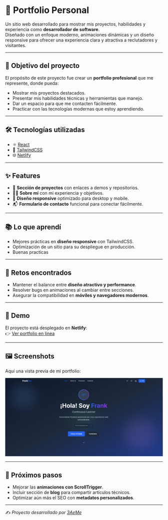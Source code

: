 # 💼 Portfolio Personal

Un sitio web desarrollado para mostrar mis proyectos, habilidades y experiencia como **desarrollador de software**.  
Diseñado con un enfoque moderno, animaciones dinámicas y un diseño responsive para ofrecer una experiencia clara y atractiva a reclutadores y visitantes.

---

## 🚀 Objetivo del proyecto
El propósito de este proyecto fue crear un **portfolio profesional** que me represente, donde pueda:

- Mostrar mis proyectos destacados.  
- Presentar mis habilidades técnicas y herramientas que manejo.  
- Dar un espacio para que me contacten fácilmente.  
- Practicar con las tecnologías modernas que estoy aprendiendo.  

---

## 🛠️ Tecnologías utilizadas
- ⚛️ [React](https://react.dev/)  
- 🎨 [TailwindCSS](https://tailwindcss.com/) 
- 🌐 [Netlify](https://www.netlify.com/)  

---

## ✨ Features
- 📂 **Sección de proyectos** con enlaces a demos y repositorios.  
- 🧑‍💻 **Sobre mí** con mi experiencia y objetivos.  
- 📱 **Diseño responsive** optimizado para desktop y mobile.  
- 📬 **Formulario de contacto** funcional para conectar fácilmente.  
---

## 📚 Lo que aprendí
- Mejores prácticas en **diseño responsive** con TailwindCSS.  
- Optimización de un sitio para su despliegue en producción.
- Buenas practicas   

---

## 🧩 Retos encontrados
- Mantener el balance entre **diseño atractivo y performance**.  
- Resolver bugs en animaciones al cambiar entre secciones.  
- Asegurar la compatibilidad en **móviles y navegadores modernos**.  

---

## 🔗 Demo
El proyecto está desplegado en **Netlify**:  
👉 [Ver portfolio en línea](https://ankdev.netlify.app/)

---

## 🖼️ Screenshots
Aquí una vista previa de mi portfolio:  

![Screenshot](./src/assets/screenshot-portfolio.png)  

---

## 📌 Próximos pasos
- Mejorar las **animaciones con ScrollTrigger**.  
- Incluir sección de **blog** para compartir artículos técnicos.  
- Optimizar aún más el SEO con **metadatos personalizados**.  

---

✍️ _Proyecto desarrollado por [3AeMe]([https://github.com/TU-USUARIO](https://github.com/3AeMe3/Portfolio-Personal/))_
